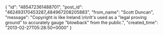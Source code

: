  {
   "id": "485472361488701",
   "post_id": "462493170453287_484967208205883",
   "from_name": "Scott Duncan",
   "message": "Copyright is like Ireland.\n\nIt's used as a \"legal proving ground\" to accurately gauge \"blowback\" from the public.",
   "created_time": "2013-02-27T05:28:50+0000"
 }
